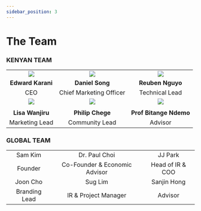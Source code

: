```yaml
---
sidebar_position: 3
---
```


# The Team

### KENYAN TEAM

<div class="team-table">

|  | ||
| :---:        |    :----:   | :----: |
| <img src="/img/edward.png" /> | <img src="/img/daniel.png" /> | <img src="/img/reuben.png" />|
|**Edward Karani**        |  **Daniel Song**      |  **Reuben Nguyo** |
| CEO | Chief Marketing Officer | Technical Lead |
| <img src="/img/lisa.png" /> | <img src="/img/philip.png" /> | <img src="/img/ndemo.png" />|
||||
| **Lisa Wanjiru** | **Philip Chege** | **Prof Bitange Ndemo**  |
|Marketing Lead|Community Lead|Advisor|
</div>


### GLOBAL TEAM

<div class="team-table">

||||
| :---:        |    :----:   | :----: |
|Sam Kim|Dr. Paul Choi|JJ Park|
|Founder|Co-Founder & Economic Advisor|Head of IR & COO|
|Joon Cho|Sug Lim|Sanjin Hong|
|Branding Lead|IR & Project Manager|Advisor|
</div>
